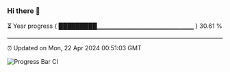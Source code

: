 ### Hi there 👋

⏳ Year progress { █████████▁▁▁▁▁▁▁▁▁▁▁▁▁▁▁▁▁▁▁▁▁ } 30.61 %

---

⏰ Updated on Mon, 22 Apr 2024 00:51:03 GMT

![Progress Bar CI](https://github.com/liununu/liununu/workflows/Progress%20Bar%20CI/badge.svg)
